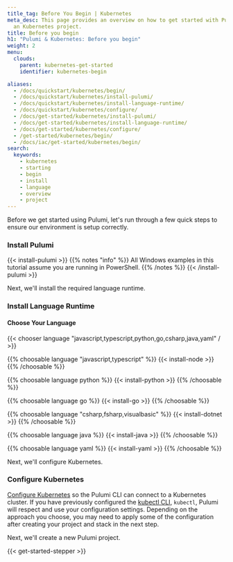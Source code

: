 ```yaml
---
title_tag: Before You Begin | Kubernetes
meta_desc: This page provides an overview on how to get started with Pulumi when starting
  an Kubernetes project.
title: Before you begin
h1: "Pulumi & Kubernetes: Before you begin"
weight: 2
menu:
  clouds:
    parent: kubernetes-get-started
    identifier: kubernetes-begin

aliases:
  - /docs/quickstart/kubernetes/begin/
  - /docs/quickstart/kubernetes/install-pulumi/
  - /docs/quickstart/kubernetes/install-language-runtime/
  - /docs/quickstart/kubernetes/configure/
  - /docs/get-started/kubernetes/install-pulumi/
  - /docs/get-started/kubernetes/install-language-runtime/
  - /docs/get-started/kubernetes/configure/
  - /get-started/kubernetes/begin/
  - /docs/iac/get-started/kubernetes/begin/
search:
  keywords:
    - kubernetes
    - starting
    - begin
    - install
    - language
    - overview
    - project
---
```


Before we get started using Pulumi, let's run through a few quick steps to ensure our environment is setup correctly.

### Install Pulumi

{{< install-pulumi >}}
{{% notes "info" %}}
All Windows examples in this tutorial assume you are running in PowerShell.
{{% /notes %}}
{{< /install-pulumi >}}

Next, we'll install the required language runtime.

### Install Language Runtime

#### Choose Your Language

{{< chooser language "javascript,typescript,python,go,csharp,java,yaml" / >}}

{{% choosable language "javascript,typescript" %}}
{{< install-node >}}
{{% /choosable %}}

{{% choosable language python %}}
{{< install-python >}}
{{% /choosable %}}

{{% choosable language go %}}
{{< install-go >}}
{{% /choosable %}}

{{% choosable language "csharp,fsharp,visualbasic" %}}
{{< install-dotnet >}}
{{% /choosable %}}

{{% choosable language java %}}
{{< install-java >}}
{{% /choosable %}}

{{% choosable language yaml %}}
{{< install-yaml >}}
{{% /choosable %}}

Next, we'll configure Kubernetes.

### Configure Kubernetes

<a href="/registry/packages/kubernetes/installation-configuration" target="_blank">Configure Kubernetes</a> so the Pulumi CLI can connect to a Kubernetes cluster. If you have previously configured the <a href="https://kubernetes.io/docs/reference/kubectl/overview/" target="_blank">kubectl CLI</a>, `kubectl`, Pulumi will respect and use your configuration settings.  Depending on the approach you choose, you may need to apply some of the configuration after creating your project and stack in the next step.

Next, we'll create a new Pulumi project.

{{< get-started-stepper >}}
